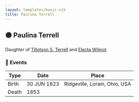 ```yaml
---
layout: templates/basic.njk
title: Paulina Terrell
---
```

## 🟣 Paulina Terrell

Daughter of [Tillotson S. Terrell](/people/2/25548435) and [Electa Wilmot](/people/7/77370498)

### 📆 Events

Type | Date | Place
------ | ------ | ------
Birth | 30 JUN 1823 | Ridgeville, Lorain, Ohio, USA
Death | 1853 |
